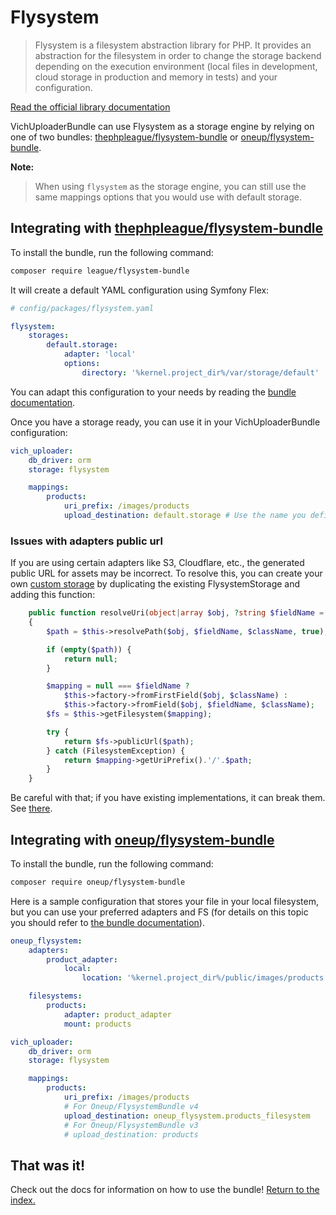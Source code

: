 # Flysystem

> Flysystem is a filesystem abstraction library for PHP. It provides an abstraction
> for the filesystem in order to change the storage backend depending on the execution
> environment (local files in development, cloud storage in production and memory in tests)
> and your configuration.

[Read the official library documentation](https://flysystem.thephpleague.com)

VichUploaderBundle can use Flysystem as a storage engine by relying on one of two bundles:
[thephpleague/flysystem-bundle](https://github.com/thephpleague/flysystem-bundle)
or
[oneup/flysystem-bundle](https://github.com/1up-lab/OneupFlysystemBundle).

**Note:**

> When using `flysystem` as the storage engine, you can still use
> the same mappings options that you would use with default storage.

## Integrating with [thephpleague/flysystem-bundle](https://github.com/thephpleague/flysystem-bundle)

To install the bundle, run the following command:

```bash
composer require league/flysystem-bundle
```

It will create a default YAML configuration using Symfony Flex:

```yaml
# config/packages/flysystem.yaml

flysystem:
    storages:
        default.storage:
            adapter: 'local'
            options:
                directory: '%kernel.project_dir%/var/storage/default'
```

You can adapt this configuration to your needs by reading the
[bundle documentation](https://github.com/thephpleague/flysystem-bundle/blob/master/docs/1-getting-started.md).

Once you have a storage ready, you can use it in your VichUploaderBundle configuration:

``` yaml
vich_uploader:
    db_driver: orm
    storage: flysystem

    mappings:
        products:
            uri_prefix: /images/products
            upload_destination: default.storage # Use the name you defined for your storage here
```

### Issues with adapters public url

If you are using certain adapters like S3, Cloudflare, etc., the generated public URL for assets may be incorrect.
To resolve this, you can create your own
[custom storage](https://github.com/dustin10/VichUploaderBundle/blob/master/docs/storage/custom.md)
by duplicating the existing FlysystemStorage and adding this function:

```php
    public function resolveUri(object|array $obj, ?string $fieldName = null, ?string $className = null): ?string
    {
        $path = $this->resolvePath($obj, $fieldName, $className, true);

        if (empty($path)) {
            return null;
        }

        $mapping = null === $fieldName ?
            $this->factory->fromFirstField($obj, $className) :
            $this->factory->fromField($obj, $fieldName, $className);
        $fs = $this->getFilesystem($mapping);

        try {
            return $fs->publicUrl($path);
        } catch (FilesystemException) {
            return $mapping->getUriPrefix().'/'.$path;
        }
    }
```

Be careful with that; if you have existing implementations,
it can break them. See [there](https://github.com/dustin10/VichUploaderBundle/pull/1441).

## Integrating with [oneup/flysystem-bundle](https://github.com/1up-lab/OneupFlysystemBundle)

To install the bundle, run the following command:

```bash
composer require oneup/flysystem-bundle
```

Here is a sample configuration that stores your file in your local filesystem,
but you can use your preferred adapters and FS (for details on this topic you
should refer to
[the bundle documentation](https://github.com/1up-lab/OneupFlysystemBundle/blob/master/doc/index.md)).

``` yaml
oneup_flysystem:
    adapters:
        product_adapter:
            local:
                location: '%kernel.project_dir%/public/images/products'

    filesystems:
        products:
            adapter: product_adapter
            mount: products

vich_uploader:
    db_driver: orm
    storage: flysystem

    mappings:
        products:
            uri_prefix: /images/products
            # For Oneup/FlysystemBundle v4
            upload_destination: oneup_flysystem.products_filesystem
            # For Oneup/FlysystemBundle v3
            # upload_destination: products
```

## That was it!

Check out the docs for information on how to use the bundle!
[Return to the index.](../index.md)
